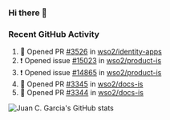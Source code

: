 ### Hi there 👋

<!--
**jcgarciaa/jcgarciaa** is a ✨ _special_ ✨ repository because its `README.md` (this file) appears on your GitHub profile.

Here are some ideas to get you started:

- 🔭 I’m currently working on ...
- 🌱 I’m currently learning ...
- 👯 I’m looking to collaborate on ...
- 🤔 I’m looking for help with ...
- 💬 Ask me about ...
- 📫 How to reach me: ...
- 😄 Pronouns: ...
- ⚡ Fun fact: ...
-->

### Recent GitHub Activity

<!--START_SECTION:activity-->
1. 💪 Opened PR [#3526](https://github.com/wso2/identity-apps/pull/3526) in [wso2/identity-apps](https://github.com/wso2/identity-apps)
2. ❗️ Opened issue [#15023](https://github.com/wso2/product-is/issues/15023) in [wso2/product-is](https://github.com/wso2/product-is)
3. ❗️ Opened issue [#14865](https://github.com/wso2/product-is/issues/14865) in [wso2/product-is](https://github.com/wso2/product-is)
4. 💪 Opened PR [#3345](https://github.com/wso2/docs-is/pull/3345) in [wso2/docs-is](https://github.com/wso2/docs-is)
5. 💪 Opened PR [#3344](https://github.com/wso2/docs-is/pull/3344) in [wso2/docs-is](https://github.com/wso2/docs-is)
<!--END_SECTION:activity-->

![Juan C. Garcia's GitHub stats](https://github-readme-stats.vercel.app/api?username=jcgarciaa&count_private=true&show_icons=true&hide_border=true)